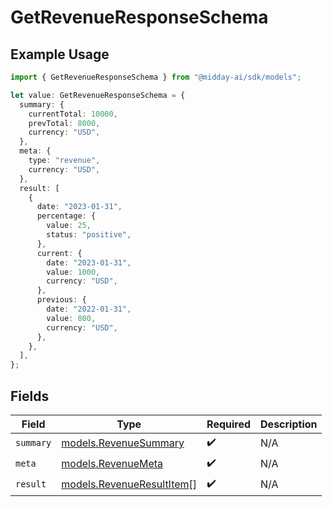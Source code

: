 # GetRevenueResponseSchema

## Example Usage

```typescript
import { GetRevenueResponseSchema } from "@midday-ai/sdk/models";

let value: GetRevenueResponseSchema = {
  summary: {
    currentTotal: 10000,
    prevTotal: 8000,
    currency: "USD",
  },
  meta: {
    type: "revenue",
    currency: "USD",
  },
  result: [
    {
      date: "2023-01-31",
      percentage: {
        value: 25,
        status: "positive",
      },
      current: {
        date: "2023-01-31",
        value: 1000,
        currency: "USD",
      },
      previous: {
        date: "2022-01-31",
        value: 800,
        currency: "USD",
      },
    },
  ],
};
```

## Fields

| Field                                                        | Type                                                         | Required                                                     | Description                                                  |
| ------------------------------------------------------------ | ------------------------------------------------------------ | ------------------------------------------------------------ | ------------------------------------------------------------ |
| `summary`                                                    | [models.RevenueSummary](../models/revenuesummary.md)         | :heavy_check_mark:                                           | N/A                                                          |
| `meta`                                                       | [models.RevenueMeta](../models/revenuemeta.md)               | :heavy_check_mark:                                           | N/A                                                          |
| `result`                                                     | [models.RevenueResultItem](../models/revenueresultitem.md)[] | :heavy_check_mark:                                           | N/A                                                          |